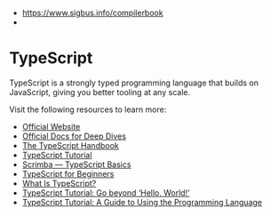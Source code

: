 



- https://www.sigbus.info/compilerbook
- 

# TypeScript

TypeScript is a strongly typed programming language that builds on JavaScript, giving you better tooling at any scale.

Visit the following resources to learn more:

- [Official Website](https://www.typescriptlang.org/)
- [Official Docs for Deep Dives](https://www.typescriptlang.org/docs/)
- [The TypeScript Handbook](https://www.typescriptlang.org/docs/handbook/intro.html)
- [TypeScript Tutorial](https://www.tutorialspoint.com/typescript/index.htm)
- [Scrimba — TypeScript Basics](https://scrimba.com/learn/typescript)
- [TypeScript for Beginners](https://www.youtube.com/watch?v=BwuLxPH8IDs)
- [What Is TypeScript?](https://thenewstack.io/what-is-typescript/)
- [TypeScript Tutorial: Go beyond ‘Hello, World!’](https://thenewstack.io/typescript-tutorial-go-beyond-hello-world/)
- [TypeScript Tutorial: A Guide to Using the Programming Language](https://thenewstack.io/typescript-tutorial-a-guide-to-using-the-programming-language/)